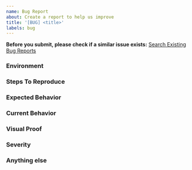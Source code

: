 ```yaml
---
name: Bug Report
about: Create a report to help us improve
title: '[BUG] <title>'
labels: bug
---
```


<!-- Search query to find existing bug reports -->
**Before you submit, please check if a similar issue exists:**
[Search Existing Bug Reports](https://github.com/Data-Observatory/lib-samsara/issues?q=is%3Aissue+is%3Aopen+label%3Abug)

### Environment
<!--
Example:
- OS: Ubuntu 20.04
- Node: 13.14.0
- npm: 7.6.3
- app version: 1.0.0
- reproducibility rate: 1.0
-->

### Steps To Reproduce
<!--
Example: steps to reproduce the behavior:
1. In this environment...
1. With this config...
1. Run '...'
1. See error...
-->

### Expected Behavior
<!-- A concise description of what you expected to happen. -->

### Current Behavior
<!-- A concise description of what you're experiencing. -->

### Visual Proof
<!-- Optional: A pertinent screenshot or log files. -->

### Severity
<!--
Example:
**High**: ...
**Medium**: ...
**Minor**: ...
-->

### Anything else
<!--
Links? References? Anything that will give us more context about the issue that you are encountering!
-->
